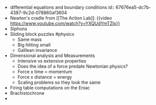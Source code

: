 - differential equations and boundary conditions
  id:: 67676ea5-dc7b-4387-9c2d-078860af3604
- Newton's cradle from [[The Action Lab]]: {{video https://www.youtube.com/watch?v=YXQUdYmTZIs}}
- Siphons
- Sliding block puzzles #physics
	- Same mass
	- Big hitting small
	- Galilean invariance
- Dimensional analysis and Measurements
	- Intensive vs extensive properties
	- Does the idea of a force predate Newtonian physics?
	- Force x time = momentum
	- Force x distance = energy
	- Scaling problems so they look the same
- Firing table computations on the Eniac
- Brachistochrone
-